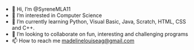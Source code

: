 - 👋 Hi, I’m @SyreneMLA11
- 👀 I’m interested in Computer Science
- 🌱 I’m currently learning Python,  Visual Basic, Java, Scratch, HTML, CSS and C++.
- 💞️ I’m looking to collaborate on fun, interesting and challenging programs
- 📫 How to reach me madelinelouiseag@gmail.com

<!---
SyreneMLA11/SyreneMLA11 is a ✨ special ✨ repository because its `README.md` (this file) appears on your GitHub profile.
You can click the Preview link to take a look at your changes.
--->
